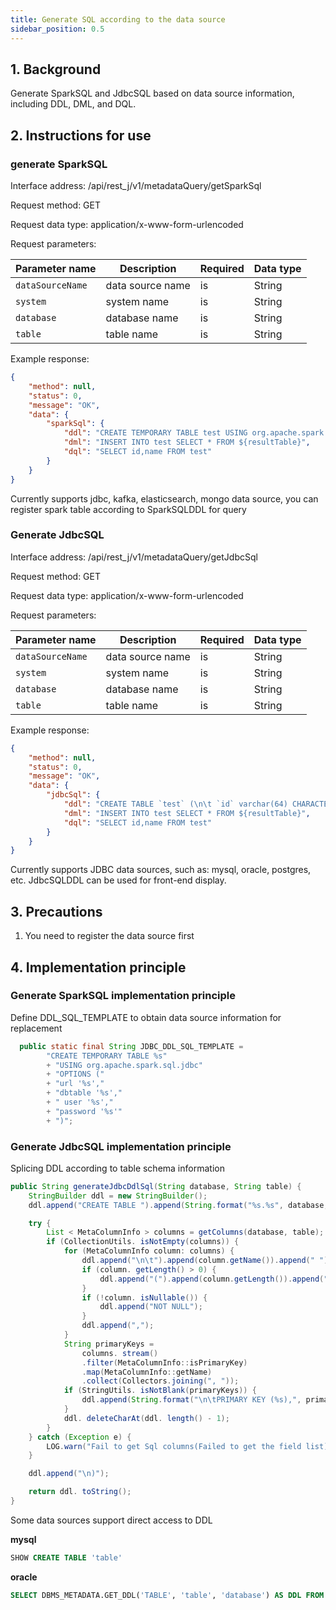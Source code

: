 ```yaml
---
title: Generate SQL according to the data source
sidebar_position: 0.5
---
```


## 1. Background
Generate SparkSQL and JdbcSQL based on data source information, including DDL, DML, and DQL.

## 2. Instructions for use
### generate SparkSQL

Interface address: /api/rest_j/v1/metadataQuery/getSparkSql

Request method: GET

Request data type: application/x-www-form-urlencoded

Request parameters:

| Parameter name | Description | Required | Data type |
|-------------------------------|-------|-----|--|
| `dataSourceName` | data source name | is | String |
| `system` | system name | is | String |
| `database` | database name | is | String |
| `table` | table name | is | String |

Example response:

```json
{
    "method": null,
    "status": 0,
    "message": "OK",
    "data": {
        "sparkSql": {
            "ddl": "CREATE TEMPORARY TABLE test USING org.apache.spark.sql.jdbc OPTIONS ( url 'jdbc:mysql://localhost:3306/test', dbtable 'test', user 'root', password 'password' )",
            "dml": "INSERT INTO test SELECT * FROM ${resultTable}",
            "dql": "SELECT id,name FROM test"
        }
    }
}
```
Currently supports jdbc, kafka, elasticsearch, mongo data source, you can register spark table according to SparkSQLDDL for query

### Generate JdbcSQL

Interface address: /api/rest_j/v1/metadataQuery/getJdbcSql

Request method: GET

Request data type: application/x-www-form-urlencoded

Request parameters:

| Parameter name | Description | Required | Data type |
|-------------------------------|-------|-----|--|
| `dataSourceName` | data source name | is | String |
| `system` | system name | is | String |
| `database` | database name | is | String |
| `table` | table name | is | String |

Example response:

```json
{
    "method": null,
    "status": 0,
    "message": "OK",
    "data": {
        "jdbcSql": {
            "ddl": "CREATE TABLE `test` (\n\t `id` varchar(64) CHARACTER SET utf8mb4 COLLATE utf8mb4_0900_ai_ci NOT NULL COMMENT 'The column name is id',\n\t `name` varchar(255) CHARACTER SET utf8mb4 COLLATE utf8mb4_0900_ai_ci NOT NULL COMMENT 'The column name is name',\n\t PRIMARY KEY (`id`)\n\t) ENGINE=InnoDB DEFAULT CHARSET=utf8mb4 COLLATE=utf8mb4_0900_ai_ci",
            "dml": "INSERT INTO test SELECT * FROM ${resultTable}",
            "dql": "SELECT id,name FROM test"
        }
    }
}
```

Currently supports JDBC data sources, such as: mysql, oracle, postgres, etc. JdbcSQLDDL can be used for front-end display.

## 3. Precautions
1. You need to register the data source first

## 4. Implementation principle
### Generate SparkSQL implementation principle
Define DDL_SQL_TEMPLATE to obtain data source information for replacement
```java
  public static final String JDBC_DDL_SQL_TEMPLATE =
        "CREATE TEMPORARY TABLE %s"
        + "USING org.apache.spark.sql.jdbc"
        + "OPTIONS ("
        + "url '%s',"
        + "dbtable '%s',"
        + " user '%s',"
        + "password '%s'"
        + ")";
```

### Generate JdbcSQL implementation principle
Splicing DDL according to table schema information
```java
public String generateJdbcDdlSql(String database, String table) {
    StringBuilder ddl = new StringBuilder();
    ddl.append("CREATE TABLE ").append(String.format("%s.%s", database, table)).append(" (");

    try {
        List < MetaColumnInfo > columns = getColumns(database, table);
        if (CollectionUtils. isNotEmpty(columns)) {
            for (MetaColumnInfo column: columns) {
                ddl.append("\n\t").append(column.getName()).append(" ").append(column.getType());
                if (column. getLength() > 0) {
                    ddl.append("(").append(column.getLength()).append(")");
                }
                if (!column. isNullable()) {
                    ddl.append("NOT NULL");
                }
                ddl.append(",");
            }
            String primaryKeys =
                columns. stream()
                .filter(MetaColumnInfo::isPrimaryKey)
                .map(MetaColumnInfo::getName)
                .collect(Collectors.joining(", "));
            if (StringUtils. isNotBlank(primaryKeys)) {
                ddl.append(String.format("\n\tPRIMARY KEY (%s),", primaryKeys));
            }
            ddl. deleteCharAt(ddl. length() - 1);
        }
    } catch (Exception e) {
        LOG.warn("Fail to get Sql columns(Failed to get the field list)");
    }

    ddl.append("\n)");

    return ddl. toString();
}
```

Some data sources support direct access to DDL

**mysql**
```sql
SHOW CREATE TABLE 'table'
```

**oracle**
```sql
SELECT DBMS_METADATA.GET_DDL('TABLE', 'table', 'database') AS DDL FROM DUAL
```